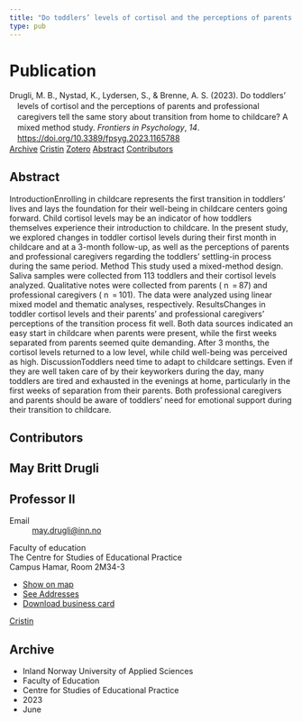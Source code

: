 ```yaml
---
title: "Do toddlers’ levels of cortisol and the perceptions of parents and professional caregivers tell the same story about transition from home to childcare? A mixed method study"
type: pub
---
```

<h1>Publication</h1>
<article id="csl-bib-container-94NFDAE4" class="csl-bib-container">
  <div class="csl-bib-body" style="line-height: 1.35; padding-left: 1em; text-indent:-1em;">
  <div class="csl-entry">Drugli, M. B., Nystad, K., Lydersen, S., &amp; Brenne, A. S. (2023). Do toddlers&#x2019; levels of cortisol and the perceptions of parents and professional caregivers tell the same story about transition from home to childcare? A mixed method study. <i>Frontiers in Psychology</i>, <i>14</i>. <a href="https://doi.org/10.3389/fpsyg.2023.1165788">https://doi.org/10.3389/fpsyg.2023.1165788</a></div>
</div>
  <div class="csl-bib-buttons">
    <a href="#taxonomy-article-94NFDAE4" class="csl-bib-button">Archive</a>
    <a href="https://app.cristin.no/results/show.jsf?id=2159740" alt="Cristin URL" class="csl-bib-button">Cristin</a>
    <a href="http://zotero.org/groups/5022929/items/94NFDAE4" alt="Zotero URL" class="csl-bib-button">Zotero</a>
    <a href="#abstract-article-94NFDAE4" class="csl-bib-button">Abstract</a>
    <a href="#contributors-article-94NFDAE4" class="csl-bib-button">Contributors</a>
  </div>
  <div id="csl-bib-meta-container-94NFDAE4"></div>
</article>
<div id="csl-bib-meta-94NFDAE4" class="csl-bib-meta">
  <article id="abstract-article-94NFDAE4" class="abstract-article">
    <h1>Abstract</h1>
    IntroductionEnrolling in childcare represents the first transition in toddlers’ lives and lays the foundation for their well-being in childcare centers going forward. Child cortisol levels may be an indicator of how toddlers themselves experience their introduction to childcare. In the present study, we explored changes in toddler cortisol levels during their first month in childcare and at a 3-month follow-up, as well as the perceptions of parents and professional caregivers regarding the toddlers’ settling-in process during the same period. Method This study used a mixed-method design. Saliva samples were collected from 113 toddlers and their cortisol levels analyzed. Qualitative notes were collected from parents ( n  = 87) and professional caregivers ( n  = 101). The data were analyzed using linear mixed model and thematic analyses, respectively. ResultsChanges in toddler cortisol levels and their parents’ and professional caregivers’ perceptions of the transition process fit well. Both data sources indicated an easy start in childcare when parents were present, while the first weeks separated from parents seemed quite demanding. After 3 months, the cortisol levels returned to a low level, while child well-being was perceived as high. DiscussionToddlers need time to adapt to childcare settings. Even if they are well taken care of by their keyworkers during the day, many toddlers are tired and exhausted in the evenings at home, particularly in the first weeks of separation from their parents. Both professional caregivers and parents should be aware of toddlers’ need for emotional support during their transition to childcare.
  </article>
  <article id="contributors-article-94NFDAE4" class="contributors-article">
    <h1>Contributors</h1>
    <div class="personas">
<div class="vrtx-hinn-person-card">
<div class="photo">
<i class="lar la-user-circle missing-person"></i>
</div>
<div class="info">
<hgroup><h1>May Britt Drugli</h1>
<h2>Professor II</h2>
</hgroup><dl>
<dt>Email</dt>
<dd>
<a href="mailto:may.drugli@inn.no">may.drugli@inn.no</a>
</dd>
</dl>
<p>
Faculty of education<br>
The Centre for Studies of Educational Practice<br>
Campus Hamar,
Room 2M34-3
</p>
<ul class="vrtx-hinn-links">
<li><a href="https://www.google.com/maps?q=60.79582,11.07304">Show on map</a></li>
<li><a href="https://www.inn.no/english/find-an-employee/may-drugli.html#vrtx-hinn-addresses">See Addresses</a></li>
<li><a href="https://www.inn.no/english/find-an-employee/may-drugli.html?vrtx=vcf">Download business card</a></li>
</ul>
</div>
</div>
<a href="https://app.cristin.no/persons/show.jsf?id=29493" alt="Cristin URL" class="personas-cristin">Cristin</a>
</div>
  </article>
  <article id="taxonomy-article-94NFDAE4" class="taxonomy-article">
    <h1>Archive</h1>
    <ul>
      <li>Inland Norway University of Applied Sciences</li>
      <li>Faculty of Education</li>
      <li>Centre for Studies of Educational Practice</li>
      <li>2023</li>
      <li>June</li>
    </ul>
  </article>
</div>
